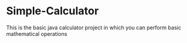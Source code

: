 # Simple-Calculator
This is the basic java calculator project in which you can perform basic mathematical operations 
